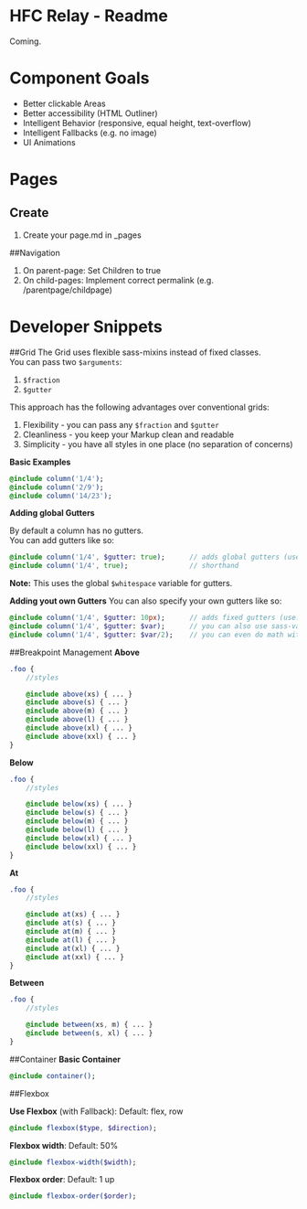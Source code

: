 # HFC Relay - Readme

Coming.


# Component Goals
- Better clickable Areas
- Better accessibility (HTML Outliner)
- Intelligent Behavior (responsive, equal height, text-overflow)
- Intelligent Fallbacks (e.g. no image)
- UI Animations

# Pages

## Create
1. Create your page.md in _pages

##Navigation
1. On parent-page: Set Children to true
2. On child-pages: Implement correct permalink (e.g. /parentpage/childpage)



# Developer Snippets

##Grid
The Grid uses flexible sass-mixins instead of fixed classes.<br>
You can pass two ```$arguments```: 

1. ```$fraction```
2. ```$gutter```

This approach has the following advantages over conventional grids:<br>

1. Flexibility - you can pass any ```$fraction``` and ```$gutter```
2. Cleanliness - you keep your Markup clean and readable
3. Simplicity - you have all styles in one place (no separation of concerns)

**Basic Examples**

```sass
@include column('1/4');
@include column('2/9');
@include column('14/23');
```

**Adding global Gutters**

By default a column has no gutters.<br>
You can add gutters like so:

```sass
@include column('1/4', $gutter: true); 		// adds global gutters (use: 'true' or 'basic')
@include column('1/4', true); 				// shorthand 
```
**Note:** This uses the global ```$whitespace``` variable for gutters.

**Adding yout own Gutters**
You can also specify your own gutters like so:
```sass
@include column('1/4', $gutter: 10px); 		// adds fixed gutters (use: px, em or %)
@include column('1/4', $gutter: $var); 		// you can also use sass-variables
@include column('1/4', $gutter: $var/2); 	// you can even do math with them
```

##Breakpoint Management
**Above**
```sass
.foo {
	//styles

	@include above(xs) { ... }
	@include above(s) { ... }
	@include above(m) { ... }
	@include above(l) { ... }
	@include above(xl) { ... }
	@include above(xxl) { ... }
}
```
**Below**
```sass
.foo {
	//styles

	@include below(xs) { ... }
	@include below(s) { ... }
	@include below(m) { ... }
	@include below(l) { ... }
	@include below(xl) { ... }
	@include below(xxl) { ... }
}
```
**At**
```sass
.foo {
	//styles

	@include at(xs) { ... }
	@include at(s) { ... }
	@include at(m) { ... }
	@include at(l) { ... }
	@include at(xl) { ... }
	@include at(xxl) { ... }
}
```
**Between**
```sass
.foo {
	//styles

	@include between(xs, m) { ... }
	@include between(s, xl) { ... }
}
```

##Container
**Basic Container**
```sass
@include container();
```

##Flexbox 

**Use Flexbox** (with Fallback):
Default: flex, row
```sass
@include flexbox($type, $direction);
```


**Flexbox width**:
Default: 50%
```sass
@include flexbox-width($width);
```


**Flexbox order**:
Default: 1 up
```sass
@include flexbox-order($order);
```



